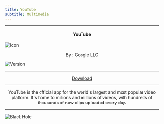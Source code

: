```yaml
---
title: YouTube
subtitle: Multimedia
---
```

---

<h4> <p align="center"> YouTube </p> </h4>

![Icon](https://rb.gy/qvisms)

<p align="center"> By : Google LLC </p>

![Version](https://rb.gy/jno54)

---

<p align ="center">
<a href="https://clk.asia/LkXF7Wb" class="btn btn-outline-success"> Download </a>
</p>

---

<p align="center">
YouTube is the official app for the world's largest and most popular video platform. It's home to millions and millions of videos, with hundreds of thousands of new clips uploaded every day.
</p>

---

![Black Hole](https://rb.gy/z0dyyw)
